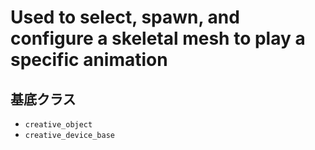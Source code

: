 # Used to select, spawn, and configure a skeletal mesh to play a specific animation

## 基底クラス

- `creative_object`
- `creative_device_base`
